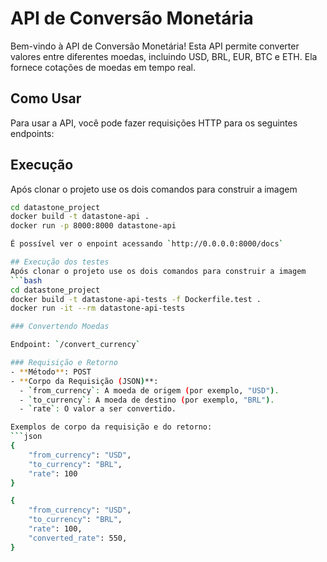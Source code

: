 # API de Conversão Monetária

Bem-vindo à API de Conversão Monetária! Esta API permite converter valores entre diferentes moedas, incluindo USD, BRL, EUR, BTC e ETH. Ela fornece cotações de moedas em tempo real.

## Como Usar

Para usar a API, você pode fazer requisições HTTP para os seguintes endpoints:

## Execução
Após clonar o projeto use os dois comandos para construir a imagem
```bash
cd datastone_project
docker build -t datastone-api .
docker run -p 8000:8000 datastone-api

É possível ver o enpoint acessando `http://0.0.0.0:8000/docs`

## Execução dos testes 
Após clonar o projeto use os dois comandos para construir a imagem
```bash
cd datastone_project
docker build -t datastone-api-tests -f Dockerfile.test .
docker run -it --rm datastone-api-tests

### Convertendo Moedas

Endpoint: `/convert_currency`

### Requisição e Retorno
- **Método**: POST
- **Corpo da Requisição (JSON)**:
  - `from_currency`: A moeda de origem (por exemplo, "USD").
  - `to_currency`: A moeda de destino (por exemplo, "BRL").
  - `rate`: O valor a ser convertido.

Exemplos de corpo da requisição e do retorno:
```json
{
    "from_currency": "USD",
    "to_currency": "BRL",
    "rate": 100
}

{
    "from_currency": "USD",
    "to_currency": "BRL",
    "rate": 100,
    "converted_rate": 550,
}
